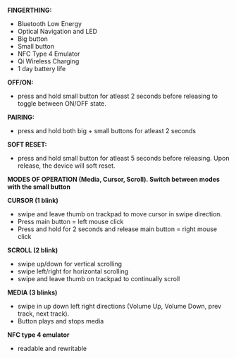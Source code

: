 **FINGERTHING:**
- Bluetooth Low Energy
- Optical Navigation and LED
- Big button 
- Small button
- NFC Type 4 Emulator
- Qi Wireless Charging
- 1 day battery life

**OFF/ON:**
- press and hold small button for atleast 2 seconds before releasing to toggle between ON/OFF state.

**PAIRING:**
- press and hold both big + small buttons for atleast 2 seconds

**SOFT RESET:**
- press and hold small button for atleast 5 seconds before releasing. Upon release, the device will soft reset.

**MODES OF OPERATION (Media, Cursor, Scroll). Switch between modes with the small button**

**CURSOR (1 blink)**
- swipe and leave thumb on trackpad to move cursor in swipe direction. 
- Press main button = left mouse click
- Press and hold for 2 seconds and release main button = right mouse click

**SCROLL (2 blink)**
- swipe up/down for vertical scrolling
- swipe left/right for horizontal scrolling
- swipe and leave thumb on trackpad to continually scroll 

**MEDIA (3 blinks)**
- swipe in up down left right directions (Volume Up, Volume Down, prev track, next track). 
- Button plays and stops media

**NFC type 4 emulator**
- readable and rewritable
